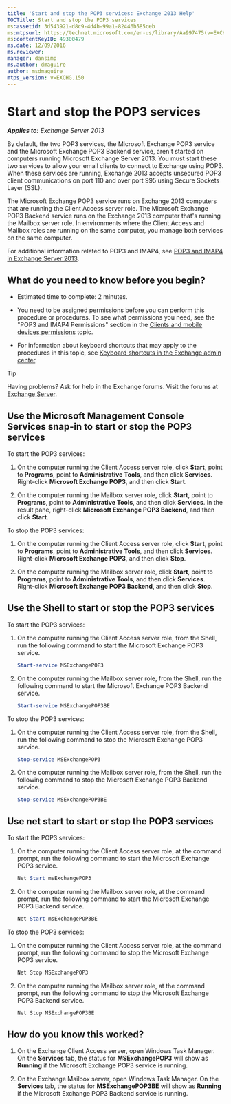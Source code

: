 ```yaml
---
title: 'Start and stop the POP3 services: Exchange 2013 Help'
TOCTitle: Start and stop the POP3 services
ms:assetid: 3d543921-d8c9-4d4b-99a1-82446b585ceb
ms:mtpsurl: https://technet.microsoft.com/en-us/library/Aa997475(v=EXCHG.150)
ms:contentKeyID: 49300479
ms.date: 12/09/2016
ms.reviewer: 
manager: dansimp
ms.author: dmaguire
author: msdmaguire
mtps_version: v=EXCHG.150
---
```


# Start and stop the POP3 services

_**Applies to:** Exchange Server 2013_

By default, the two POP3 services, the Microsoft Exchange POP3 service and the Microsoft Exchange POP3 Backend service, aren't started on computers running Microsoft Exchange Server 2013. You must start these two services to allow your email clients to connect to Exchange using POP3. When these services are running, Exchange 2013 accepts unsecured POP3 client communications on port 110 and over port 995 using Secure Sockets Layer (SSL).

The Microsoft Exchange POP3 service runs on Exchange 2013 computers that are running the Client Access server role. The Microsoft Exchange POP3 Backend service runs on the Exchange 2013 computer that's running the Mailbox server role. In environments where the Client Access and Mailbox roles are running on the same computer, you manage both services on the same computer.

For additional information related to POP3 and IMAP4, see [POP3 and IMAP4 in Exchange Server 2013](pop3-and-imap4-in-exchange-server-2013-exchange-2013-help.md).

## What do you need to know before you begin?

  - Estimated time to complete: 2 minutes.

  - You need to be assigned permissions before you can perform this procedure or procedures. To see what permissions you need, see the "POP3 and IMAP4 Permissions" section in the [Clients and mobile devices permissions](clients-and-mobile-devices-permissions-exchange-2013-help.md) topic.

  - For information about keyboard shortcuts that may apply to the procedures in this topic, see [Keyboard shortcuts in the Exchange admin center](keyboard-shortcuts-in-the-exchange-admin-center-2013-help.md).

> [!TIP]
> Having problems? Ask for help in the Exchange forums. Visit the forums at [Exchange Server](https://go.microsoft.com/fwlink/p/?linkid=60612).

## Use the Microsoft Management Console Services snap-in to start or stop the POP3 services

To start the POP3 services:

1. On the computer running the Client Access server role, click **Start**, point to **Programs**, point to **Administrative Tools**, and then click **Services**. Right-click **Microsoft Exchange POP3**, and then click **Start**.

2. On the computer running the Mailbox server role, click **Start**, point to **Programs**, point to **Administrative Tools**, and then click **Services**. In the result pane, right-click **Microsoft Exchange POP3 Backend**, and then click **Start**.

To stop the POP3 services:

1. On the computer running the Client Access server role, click **Start**, point to **Programs**, point to **Administrative Tools**, and then click **Services**. Right-click **Microsoft Exchange POP3**, and then click **Stop**.

2. On the computer running the Mailbox server role, click **Start**, point to **Programs**, point to **Administrative Tools**, and then click **Services**. Right-click **Microsoft Exchange POP3 Backend**, and then click **Stop**.

## Use the Shell to start or stop the POP3 services

To start the POP3 services:

1. On the computer running the Client Access server role, from the Shell, run the following command to start the Microsoft Exchange POP3 service.

    ```powershell
    Start-service MSExchangePOP3
    ```

2. On the computer running the Mailbox server role, from the Shell, run the following command to start the Microsoft Exchange POP3 Backend service.

    ```powershell
    Start-service MSExchangePOP3BE
    ```

To stop the POP3 services:

1. On the computer running the Client Access server role, from the Shell, run the following command to stop the Microsoft Exchange POP3 service.

    ```powershell
    Stop-service MSExchangePOP3
    ```

2. On the computer running the Mailbox server role, from the Shell, run the following command to stop the Microsoft Exchange POP3 Backend service.

    ```powershell
    Stop-service MSExchangePOP3BE
    ```

## Use net start to start or stop the POP3 services

To start the POP3 services:

1. On the computer running the Client Access server role, at the command prompt, run the following command to start the Microsoft Exchange POP3 service.

    ```powershell
    Net Start msExchangePOP3
    ```

2. On the computer running the Mailbox server role, at the command prompt, run the following command to start the Microsoft Exchange POP3 Backend service.

    ```powershell
    Net Start msExchangePOP3BE
    ```

To stop the POP3 services:

1. On the computer running the Client Access server role, at the command prompt, run the following command to stop the Microsoft Exchange POP3 service.

    ```powershell
    Net Stop MSExchangePOP3
    ```

2. On the computer running the Mailbox server role, at the command prompt, run the following command to stop the Microsoft Exchange POP3 Backend service.

    ```powershell
    Net Stop MSExchangePOP3BE
    ```

## How do you know this worked?

1. On the Exchange Client Access server, open Windows Task Manager. On the **Services** tab, the status for **MSExchangePOP3** will show as **Running** if the Microsoft Exchange POP3 service is running.

2. On the Exchange Mailbox server, open Windows Task Manager. On the **Services** tab, the status for **MSExchangePOP3BE** will show as **Running** if the Microsoft Exchange POP3 Backend service is running.
